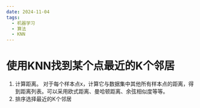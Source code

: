 ```yaml
---
date: 2024-11-04
tags:
  - 机器学习
  - 算法
  - KNN
---
```

# 使用KNN找到某个点最近的K个邻居
1. 计算距离。
	对于每个样本点x，计算它与数据集中其他所有样本点的距离，得到距离列表。可以采用欧式距离、曼哈顿距离、余弦相似度等等。
2. 排序选择最近的K个邻居
